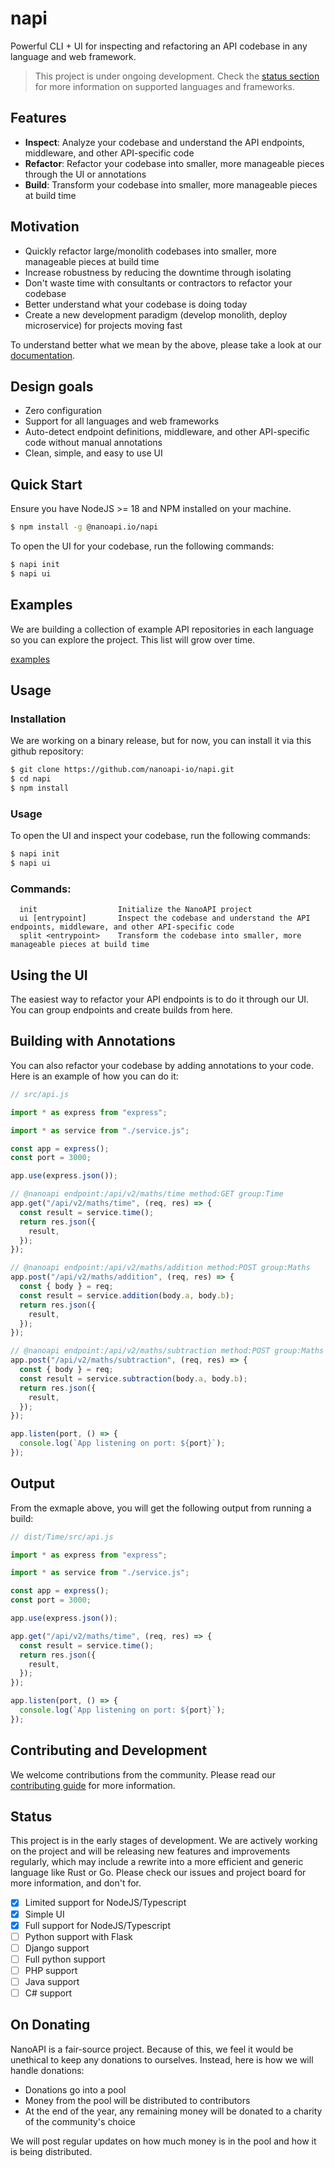 # napi

Powerful CLI + UI for inspecting and refactoring an API codebase in any language and web framework.

> This project is under ongoing development. Check the [status section](#status) for more information on supported languages and frameworks.

## Features

- **Inspect**: Analyze your codebase and understand the API endpoints, middleware, and other API-specific code
- **Refactor**: Refactor your codebase into smaller, more manageable pieces through the UI or annotations
- **Build**: Transform your codebase into smaller, more manageable pieces at build time

## Motivation

- Quickly refactor large/monolith codebases into smaller, more manageable pieces at build time
- Increase robustness by reducing the downtime through isolating
- Don't waste time with consultants or contractors to refactor your codebase
- Better understand what your codebase is doing today
- Create a new development paradigm (develop monolith, deploy microservice) for projects moving fast

To understand better what we mean by the above, please take a look at our [documentation](https://nanoapi.io/docs/nanoapi).

## Design goals

- Zero configuration
- Support for all languages and web frameworks
- Auto-detect endpoint definitions, middleware, and other API-specific code without manual annotations
- Clean, simple, and easy to use UI

## Quick Start

Ensure you have NodeJS >= 18 and NPM installed on your machine.

```bash
$ npm install -g @nanoapi.io/napi
```

To open the UI for your codebase, run the following commands:

```bash
$ napi init
$ napi ui
```

## Examples

We are building a collection of example API repositories in each language so you can explore the project. This list will grow over time.

[examples](/examples/README.md)

## Usage

### Installation

We are working on a binary release, but for now, you can install it via this github repository:

```bash
$ git clone https://github.com/nanoapi-io/napi.git
$ cd napi
$ npm install
```

### Usage

To open the UI and inspect your codebase, run the following commands:

```bash
$ napi init
$ napi ui
```

### Commands:

```
  init                  Initialize the NanoAPI project
  ui [entrypoint]       Inspect the codebase and understand the API endpoints, middleware, and other API-specific code
  split <entrypoint>    Transform the codebase into smaller, more manageable pieces at build time
```

## Using the UI

The easiest way to refactor your API endpoints is to do it through our UI. You can group endpoints and create builds from here.

## Building with Annotations

You can also refactor your codebase by adding annotations to your code. Here is an example of how you can do it:

```typescript
// src/api.js

import * as express from "express";

import * as service from "./service.js";

const app = express();
const port = 3000;

app.use(express.json());

// @nanoapi endpoint:/api/v2/maths/time method:GET group:Time
app.get("/api/v2/maths/time", (req, res) => {
  const result = service.time();
  return res.json({
    result,
  });
});

// @nanoapi endpoint:/api/v2/maths/addition method:POST group:Maths
app.post("/api/v2/maths/addition", (req, res) => {
  const { body } = req;
  const result = service.addition(body.a, body.b);
  return res.json({
    result,
  });
});

// @nanoapi endpoint:/api/v2/maths/subtraction method:POST group:Maths
app.post("/api/v2/maths/subtraction", (req, res) => {
  const { body } = req;
  const result = service.subtraction(body.a, body.b);
  return res.json({
    result,
  });
});

app.listen(port, () => {
  console.log(`App listening on port: ${port}`);
});
```

## Output

From the exmaple above, you will get the following output from running a build:

```typescript
// dist/Time/src/api.js

import * as express from "express";

import * as service from "./service.js";

const app = express();
const port = 3000;

app.use(express.json());

app.get("/api/v2/maths/time", (req, res) => {
  const result = service.time();
  return res.json({
    result,
  });
});

app.listen(port, () => {
  console.log(`App listening on port: ${port}`);
});
```

## Contributing and Development

We welcome contributions from the community. Please read our [contributing guide](/.github/CONTRIBUTING.md) for more information.

## Status

This project is in the early stages of development. We are actively working on the project and will be releasing new features and improvements regularly, which may include a rewrite into a more efficient and generic language like Rust or Go. Please check our issues and project board for more information, and don't for.

- [x] Limited support for NodeJS/Typescript
- [x] Simple UI
- [x] Full support for NodeJS/Typescript
- [ ] Python support with Flask
- [ ] Django support
- [ ] Full python support
- [ ] PHP support
- [ ] Java support
- [ ] C# support

## On Donating

NanoAPI is a fair-source project. Because of this, we feel it would be unethical to keep any donations to ourselves. Instead, here is how we will handle donations:

- Donations go into a pool
- Money from the pool will be distributed to contributors
- At the end of the year, any remaining money will be donated to a charity of the community's choice

We will post regular updates on how much money is in the pool and how it is being distributed.
